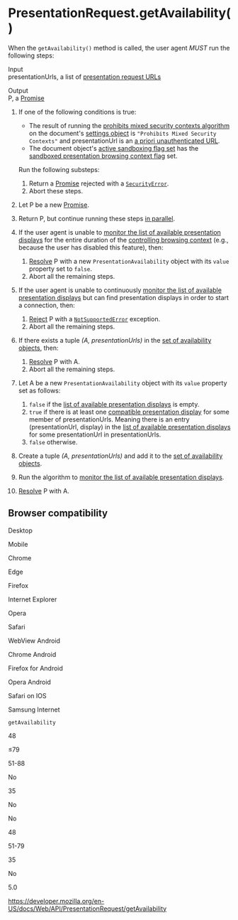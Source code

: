 PresentationRequest.getAvailability()
=====================================

When the `getAvailability()` method is called, the user agent *MUST* run the following steps:

Input  
presentationUrls, a list of [presentation request URLs](https://www.w3.org/TR/presentation-api/#dfn-presentation-request-urls)

Output  
P, a [Promise](https://www.w3.org/TR/presentation-api/#dfn-promise)

1.  If one of the following conditions is true:
    -   The result of running the [prohibits mixed security contexts algorithm](https://www.w3.org/TR/presentation-api/#dfn-prohibits-mixed-security-contexts-algorithm) on the document's [settings object](https://www.w3.org/TR/presentation-api/#dfn-settings-object) is `"Prohibits Mixed Security Contexts"` and presentationUrl is an [a priori unauthenticated URL](https://www.w3.org/TR/presentation-api/#dfn-a-priori-unauthenticated-url).
    -   The document object's [active sandboxing flag set](https://www.w3.org/TR/presentation-api/#dfn-active-sandboxing-flag-set) has the [sandboxed presentation browsing context flag](https://www.w3.org/TR/presentation-api/#sandboxed-presentation-browsing-context-flag) set.

    Run the following substeps:
    1.  Return a [Promise](https://www.w3.org/TR/presentation-api/#dfn-promise) rejected with a [`SecurityError`](https://www.w3.org/TR/presentation-api/#dfn-securityerror).
    2.  Abort these steps.

2.  Let P be a new [Promise](https://www.w3.org/TR/presentation-api/#dfn-promise).
3.  Return P, but continue running these steps [in parallel](https://www.w3.org/TR/presentation-api/#dfn-in-parallel).
4.  If the user agent is unable to [monitor the list of available presentation displays](https://www.w3.org/TR/presentation-api/#dfn-monitor-the-list-of-available-presentation-displays) for the entire duration of the [controlling browsing context](https://www.w3.org/TR/presentation-api/#dfn-controlling-browsing-context) (e.g., because the user has disabled this feature), then:
    1.  [Resolve](https://www.w3.org/TR/presentation-api/#dfn-resolving-a-promise) P with a new `PresentationAvailability` object with its `value` property set to `false`.
    2.  Abort all the remaining steps.
5.  If the user agent is unable to continuously [monitor the list of available presentation displays](https://www.w3.org/TR/presentation-api/#dfn-monitor-the-list-of-available-presentation-displays) but can find presentation displays in order to start a connection, then:
    1.  [Reject](https://www.w3.org/TR/presentation-api/#dfn-rejecting-a-promise) P with a [`NotSupportedError`](https://www.w3.org/TR/presentation-api/#dfn-notsupportederror) exception.
    2.  Abort all the remaining steps.
6.  If there exists a tuple *(A, presentationUrls)* in the [set of availability objects](https://www.w3.org/TR/presentation-api/#dfn-set-of-availability-objects), then:
    1.  [Resolve](https://www.w3.org/TR/presentation-api/#dfn-resolving-a-promise) P with A.
    2.  Abort all the remaining steps.
7.  Let A be a new `PresentationAvailability` object with its `value` property set as follows:
    1.  `false` if the [list of available presentation displays](https://www.w3.org/TR/presentation-api/#dfn-list-of-available-presentation-displays) is empty.
    2.  `true` if there is at least one [compatible presentation display](https://www.w3.org/TR/presentation-api/#dfn-compatible-presentation-display) for some member of presentationUrls. Meaning there is an entry (presentationUrl, display) in the [list of available presentation displays](https://www.w3.org/TR/presentation-api/#dfn-list-of-available-presentation-displays) for some presentationUrl in presentationUrls.
    3.  `false` otherwise.
8.  Create a tuple *(A, presentationUrls)* and add it to the [set of availability objects](https://www.w3.org/TR/presentation-api/#dfn-set-of-availability-objects).
9.  Run the algorithm to [monitor the list of available presentation displays](https://www.w3.org/TR/presentation-api/#dfn-monitor-the-list-of-available-presentation-displays).
10. [Resolve](https://www.w3.org/TR/presentation-api/#dfn-resolving-a-promise) P with A.

Browser compatibility
---------------------

Desktop

Mobile

Chrome

Edge

Firefox

Internet Explorer

Opera

Safari

WebView Android

Chrome Android

Firefox for Android

Opera Android

Safari on IOS

Samsung Internet

`getAvailability`

48

≤79

51-88

No

35

No

No

48

51-79

35

No

5.0

<a href="https://developer.mozilla.org/en-US/docs/Web/API/PresentationRequest/getAvailability" class="_attribution-link">https://developer.mozilla.org/en-US/docs/Web/API/PresentationRequest/getAvailability</a>
